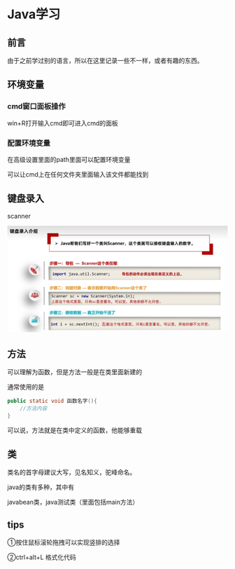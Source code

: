 # Java学习



## 前言

由于之前学过别的语言，所以在这里记录一些不一样，或者有趣的东西。



## 环境变量

### cmd窗口面板操作

win+R打开输入cmd即可进入cmd的面板



### 配置环境变量

在高级设置里面的path里面可以配置环境变量

可以让cmd上在任何文件夹里面输入该文件都能找到



## 键盘录入

scanner

![image-20221212184932994](images/image-20221212184932994.png)



## 方法

可以理解为函数，但是方法一般是在类里面新建的

通常使用的是

```java
public static void 函数名字(){
    //方法内容
}
```

可以说，方法就是在类中定义的函数，他能够重载



## 类

类名的首字母建议大写，见名知义，驼峰命名。

java的类有多种，其中有

javabean类，java测试类（里面包括main方法）



## tips

①按住鼠标滚轮拖拽可以实现竖排的选择

②ctrl+alt+L 格式化代码

